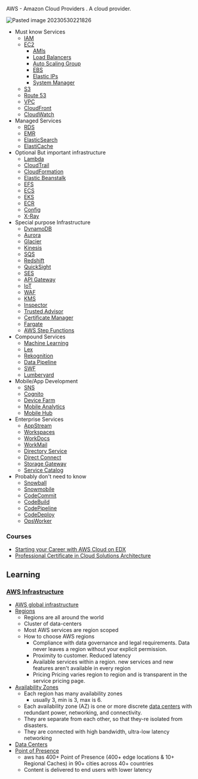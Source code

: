 AWS - Amazon Cloud Providers . A cloud provider.

![Pasted image 20230530221826](images%201/Pasted%20image%2020230530221826.png)

- Must know Services
	- [IAM](IAM/IAM.md)
	- [EC2](EC2/EC2.md)
		- [AMIs](EC2/AMIs.md)
		- [Load Balancers](Load%20Balancer%20and%20ASG/Load%20Balancers.md)
		- [Auto Scaling Group](Load%20Balancer%20and%20ASG/Auto%20Scaling%20Group.md)
		- [EBS](EC2/EBS.md)
		- [Elastic IPs](Elastic%20IPs)
		- [System Manager](System%20Manager)
	- [S3](S3.md)
	- [Route 53](Route%2053/Route%2053.md)
	- [VPC](VPC/VPC.md)
	- [CloudFront](CloudFront.md)
	- [CloudWatch](Monitoring%20&%20Logs/CloudWatch.md)
- Managed Services
	- [RDS](Databases/RDS.md)
	- [EMR](EMR)
	- [ElasticSearch](ElasticSearch)
	- [ElastiCache](Databases/ElastiCache.md)
- Optional But important infrastructure
	- [Lambda](Lambda/Lambda.md)
	- [CloudTrail](Monitoring%20&%20Logs/CloudTrail.md)
	- [CloudFormation](CloudFormation.md)
	- [Elastic Beanstalk](Elastic%20Beanstalk.md)
	- [EFS](EC2/EFS.md)
	- [ECS](Containers/ECS.md)
	- [EKS](Containers/EKS.md)
	- [ECR](Containers/ECR.md)
	- [Config](Config)
	- [X-Ray](Monitoring%20&%20Logs/X-Ray.md)
- Special purpose Infrastructure
	- [DynamoDB](Databases/DynamoDB.md)
	- [Aurora](Databases/Aurora.md)
	- [Glacier](Glacier)
	- [Kinesis](Messaging%20&%20Queues/Kinesis.md)
	- [SQS](Messaging%20&%20Queues/SQS.md)
	- [Redshift](Redshift)
	- [QuickSight](QuickSight)
	- [SES](SES)
	- [API Gateway](API%20Gateway.md)
	- [IoT](IoT)
	- [WAF](WAF)
	- [KMS](KMS)
	- [Inspector](Inspector)
	- [Trusted Advisor](Trusted%20Advisor)
	- [Certificate Manager](Certificate%20Manager)
	- [Fargate](Containers/Fargate.md)
	- [AWS Step Functions](AWS%20Step%20Functions)
- Compound Services
	- [Machine Learning](Machine%20Learning)
	- [Lex](Lex)
	- [Rekognition](Rekognition)
	- [Data Pipeline](Data%20Pipeline)
	- [SWF](SWF)
	- [Lumberyard](Lumberyard)
- Mobile/App Development
	- [SNS](Messaging%20&%20Queues/SNS.md)
	- [Cognito](Cognito)
	- [Device Farm](Device%20Farm)
	- [Mobile Analytics](Mobile%20Analytics)
	- [Mobile Hub](Mobile%20Hub)
- Enterprise Services
	- [AppStream](AppStream)
	- [Workspaces](Workspaces)
	- [WorkDocs](WorkDocs)
	- [WorkMail](WorkMail)
	- [Directory Service](Directory%20Service)
	- [Direct Connect](Direct%20Connect)
	- [Storage Gateway](Storage%20Gateway)
	- [Service Catalog](Service%20Catalog)
- Probably don't need to know
	- [Snowball](Snowball)
	- [Snowmobile](Snowmobile)
	- [CodeCommit](CodeCommit)
	- [CodeBuild](CodeBuild)
	- [CodePipeline](CodePipeline)
	- [CodeDeploy](CodeDeploy)
	- [OpsWorker](OpsWorker)

### Courses
- [Starting your Career with AWS Cloud on EDX](https://www.edx.org/xseries/aws-starting-your-career-with-aws-cloud?webview=false&campaign=Starting+your+Career+with+AWS+Cloud&source=edx&product_category=xseries&placement_url=https%3A%2F%2Fwww.edx.org%2Fschool%2Faws)
- [Professional Certificate in Cloud Solutions Architecture](https://www.edx.org/professional-certificate/aws-cloud-solutions-architect-professional-certificate?webview=false&campaign=Cloud+Solutions+Architecture&source=edx&product_category=professional-certificate&placement_url=https://www.edx.org/school/aws)

## Learning

### [AWS Infrastructure](AWS%20Infrastructure)
- [AWS global infrastructure](https://aws.amazon.com/about-aws/global-infrastructure/regions_az/)
- [Regions](Regions.md)
	- Regions are all around the world
	- Cluster of data-centers
	- Most AWS services are region scoped
	- How to choose AWS regions
		- Compliance with data governance and legal requirements. 
			Data never leaves a region without your explicit permission.
		- Proximity to customer.
			Reduced latency
		- Available services within a region.
			new services and new features aren't available in every region
		- Pricing
			Pricing varies region to region and is transparent in the service pricing page.
- [Availability Zones](Availability%20Zones)
	- Each region has many availability zones
		- usually 3, min is 3, max is 6.
	- Each availability zone (AZ) is one or more discrete [data centers](data%20centers) with redundant power, networking, and connectivity.
	- They are separate from each other, so that they-re isolated from disasters.
	- They are connected with high bandwidth, ultra-low latency networking
- [Data Centers](Data%20Centers)
- [Point of Presence](Edge%20Locations.md)
	- aws has 400+ Point of Presence  (400+ edge locations & 10+ Regional Caches) in 90+ cities across 40+ countries
	- Content is delivered to end users with lower latency